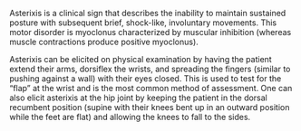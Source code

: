Asterixis is a clinical sign that describes the inability to maintain sustained posture with subsequent brief, shock-like, involuntary movements. This motor disorder is myoclonus characterized by muscular inhibition (whereas muscle contractions produce positive myoclonus).

Asterixis can be elicited on physical examination by having the patient extend their arms, dorsiflex the wrists, and spreading the fingers (similar to pushing against a wall) with their eyes closed. This is used to test for the “flap” at the wrist and is the most common method of assessment. One can also elicit asterixis at the hip joint by keeping the patient in the dorsal recumbent position (supine with their knees bent up in an outward position while the feet are flat) and allowing the knees to fall to the sides.